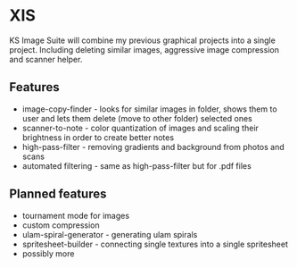 # XIS
KS Image Suite will combine my previous graphical projects into a single project. Including deleting similar images, aggressive image compression and scanner helper.

## Features
* image-copy-finder - looks for similar images in folder, shows them to user and lets them delete (move to other folder) selected ones
* scanner-to-note - color quantization of  images and scaling their brightness in order to create better notes
* high-pass-filter - removing gradients and background from photos and scans
* automated filtering - same as high-pass-filter but for .pdf files

## Planned features
* tournament mode for images
* custom compression
* ulam-spiral-generator - generating ulam spirals
* spritesheet-builder - connecting single textures into a single spritesheet
* possibly more